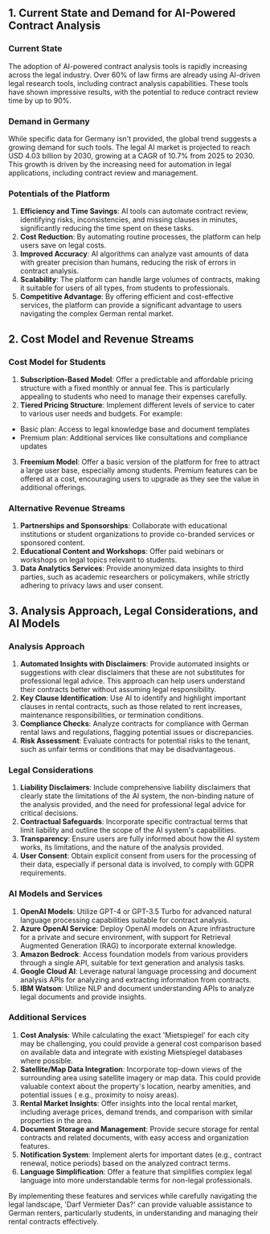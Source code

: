 ## 1. Current State and Demand for AI-Powered Contract Analysis

### Current State

The adoption of AI-powered contract analysis tools is rapidly increasing across the legal industry. Over 60% of law
firms are already using AI-driven legal research tools, including contract analysis capabilities. These tools have shown
impressive results, with the potential to reduce contract review time by up to 90%.

### Demand in Germany

While specific data for Germany isn't provided, the global trend suggests a growing demand for such tools. The legal AI
market is projected to reach USD 4.03 billion by 2030, growing at a CAGR of 10.7% from 2025 to 2030. This growth is
driven by the increasing need for automation in legal applications, including contract review and management.

### Potentials of the Platform

1. **Efficiency and Time Savings**: AI tools can automate contract review, identifying risks, inconsistencies, and
   missing clauses in minutes, significantly reducing the time spent on these tasks.
2. **Cost Reduction**: By automating routine processes, the platform can help users save on legal costs.
3. **Improved Accuracy**: AI algorithms can analyze vast amounts of data with greater precision than humans, reducing
   the risk of errors in contract analysis.
4. **Scalability**: The platform can handle large volumes of contracts, making it suitable for users of all types, from
   students to professionals.
5. **Competitive Advantage**: By offering efficient and cost-effective services, the platform can provide a significant
   advantage to users navigating the complex German rental market.

## 2. Cost Model and Revenue Streams

### Cost Model for Students

1. **Subscription-Based Model**: Offer a predictable and affordable pricing structure with a fixed monthly or annual
   fee. This is particularly appealing to students who need to manage their expenses carefully.
2. **Tiered Pricing Structure**: Implement different levels of service to cater to various user needs and budgets. For
   example:

- Basic plan: Access to legal knowledge base and document templates
- Premium plan: Additional services like consultations and compliance updates

3. **Freemium Model**: Offer a basic version of the platform for free to attract a large user base, especially among
   students. Premium features can be offered at a cost, encouraging users to upgrade as they see the value in additional
   offerings.

### Alternative Revenue Streams

1. **Partnerships and Sponsorships**: Collaborate with educational institutions or student organizations to provide
   co-branded services or sponsored content.
2. **Educational Content and Workshops**: Offer paid webinars or workshops on legal topics relevant to students.
3. **Data Analytics Services**: Provide anonymized data insights to third parties, such as academic researchers or
   policymakers, while strictly adhering to privacy laws and user consent.

## 3. Analysis Approach, Legal Considerations, and AI Models

### Analysis Approach

1. **Automated Insights with Disclaimers**: Provide automated insights or suggestions with clear disclaimers that these
   are not substitutes for professional legal advice. This approach can help users understand their contracts better
   without assuming legal responsibility.
2. **Key Clause Identification**: Use AI to identify and highlight important clauses in rental contracts, such as those
   related to rent increases, maintenance responsibilities, or termination conditions.
3. **Compliance Checks**: Analyze contracts for compliance with German rental laws and regulations, flagging potential
   issues or discrepancies.
4. **Risk Assessment**: Evaluate contracts for potential risks to the tenant, such as unfair terms or conditions that
   may be disadvantageous.

### Legal Considerations

1. **Liability Disclaimers**: Include comprehensive liability disclaimers that clearly state the limitations of the AI
   system, the non-binding nature of the analysis provided, and the need for professional legal advice for critical
   decisions.
2. **Contractual Safeguards**: Incorporate specific contractual terms that limit liability and outline the scope of the
   AI system's capabilities.
3. **Transparency**: Ensure users are fully informed about how the AI system works, its limitations, and the nature of
   the analysis provided.
4. **User Consent**: Obtain explicit consent from users for the processing of their data, especially if personal data is
   involved, to comply with GDPR requirements.

### AI Models and Services

1. **OpenAI Models**: Utilize GPT-4 or GPT-3.5 Turbo for advanced natural language processing capabilities suitable for
   contract analysis.
2. **Azure OpenAI Service**: Deploy OpenAI models on Azure infrastructure for a private and secure environment, with
   support for Retrieval Augmented Generation (RAG) to incorporate external knowledge.
3. **Amazon Bedrock**: Access foundation models from various providers through a single API, suitable for text
   generation and analysis tasks.
4. **Google Cloud AI**: Leverage natural language processing and document analysis APIs for analyzing and extracting
   information from contracts.
5. **IBM Watson**: Utilize NLP and document understanding APIs to analyze legal documents and provide insights.

### Additional Services

1. **Cost Analysis**: While calculating the exact 'Mietspiegel' for each city may be challenging, you could provide a
   general cost comparison based on available data and integrate with existing Mietspiegel databases where possible.
2. **Satellite/Map Data Integration**: Incorporate top-down views of the surrounding area using satellite imagery or map
   data. This could provide valuable context about the property's location, nearby amenities, and potential issues (
   e.g., proximity to noisy areas).
3. **Rental Market Insights**: Offer insights into the local rental market, including average prices, demand trends, and
   comparison with similar properties in the area.
4. **Document Storage and Management**: Provide secure storage for rental contracts and related documents, with easy
   access and organization features.
5. **Notification System**: Implement alerts for important dates (e.g., contract renewal, notice periods) based on the
   analyzed contract terms.
6. **Language Simplification**: Offer a feature that simplifies complex legal language into more understandable terms
   for non-legal professionals.

By implementing these features and services while carefully navigating the legal landscape, 'Darf Vermieter Das?' can
provide valuable assistance to German renters, particularly students, in understanding and managing their rental
contracts effectively.
